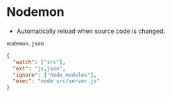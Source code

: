 
# Nodemon 
* Automatically reload when source code is changed.

`nodemon.json`

```json
{
  "watch": ["src"],
  "ext": "js,json",
  "ignore": ["node_modules"],
  "exec": "node src/server.js"
}
```